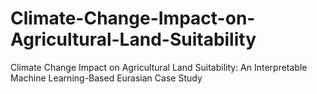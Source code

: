 # Climate-Change-Impact-on-Agricultural-Land-Suitability
Climate Change Impact on Agricultural Land Suitability: An Interpretable Machine Learning-Based Eurasian Case Study
